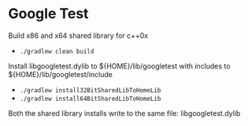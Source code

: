 
# Google Test #

Build x86 and x64 shared library for c++0x
  * `./gradlew clean build`

Install libgoogletest.dylib to ${HOME}/lib/googletest with includes to ${HOME}/lib/googletest/include

  * `./gradlew install32BitSharedLibToHomeLib`
  * `./gradlew install64BitSharedLibToHomeLib`

Both the shared library installs write to the same file: libgoogletest.dylib
